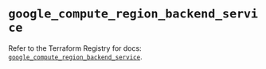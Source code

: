 # `google_compute_region_backend_service`

Refer to the Terraform Registry for docs: [`google_compute_region_backend_service`](https://registry.terraform.io/providers/hashicorp/google-beta/6.16.0/docs/resources/google_compute_region_backend_service).
